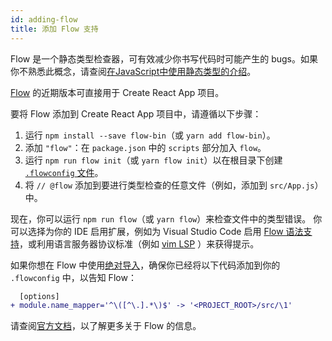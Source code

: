 ```yaml
---
id: adding-flow
title: 添加 Flow 支持
---
```


Flow 是一个静态类型检查器，可有效减少你书写代码时可能产生的 bugs。如果你不熟悉此概念，请查阅[在JavaScript中使用静态类型的介绍](https://medium.com/@preethikasireddy/why-use-static-types-in-javascript-part-1-8382da1e0adb)。

[Flow](https://flow.org/) 的近期版本可直接用于 Create React App 项目。

要将 Flow 添加到 Create React App 项目中，请遵循以下步骤：

1. 运行 `npm install --save flow-bin`（或 `yarn add flow-bin`）。
2. 添加 `"flow"`：在 `package.json` 中的 `scripts` 部分加入 `flow`。
3. 运行 `npm run flow init`（或 `yarn flow init`）以在根目录下创建 [`.flowconfig` 文件](https://flow.org/en/docs/config/)。
4. 将 `// @flow` 添加到要进行类型检查的任意文件（例如，添加到 `src/App.js`）中。

现在，你可以运行 `npm run flow`（或 `yarn flow`）来检查文件中的类型错误。
你可以选择为你的 IDE 启用扩展，例如为 Visual Studio Code 启用 [Flow 语法支持](https://github.com/flowtype/flow-for-vscode)，或利用语言服务器协议标准（例如  [vim LSP](https://github.com/prabirshrestha/vim-lsp/wiki/Servers-Flow) ）来获得提示。

如果你想在 Flow 中使用[绝对导入](/docs/importing-a-component#absolute-imports)，确保你已经将以下代码添加到你的 `.flowconfig` 中，以告知 Flow：

```diff
  [options]
+ module.name_mapper='^\([^\.].*\)$' -> '<PROJECT_ROOT>/src/\1'
```

请查阅[官方文档](https://flow.org/)，以了解更多关于 Flow 的信息。
